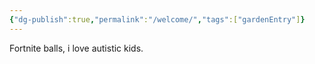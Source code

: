 ```yaml
---
{"dg-publish":true,"permalink":"/welcome/","tags":["gardenEntry"]}
---
```


Fortnite balls, i love autistic kids.